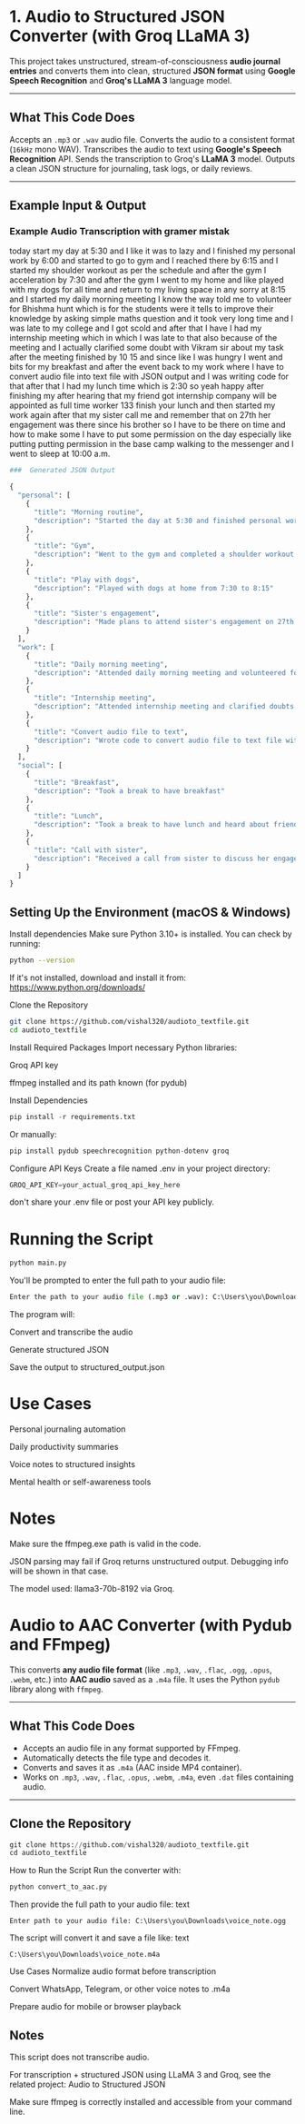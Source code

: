 # 1. Audio to Structured JSON Converter (with Groq LLaMA 3)

This project takes unstructured, stream-of-consciousness **audio journal entries** and converts them into clean, structured **JSON format** using **Google Speech Recognition** and **Groq's LLaMA 3** language model.

---

##  What This Code Does

 Accepts an `.mp3` or `.wav` audio file.
 Converts the audio to a consistent format (`16kHz` mono WAV).
 Transcribes the audio to text using **Google's Speech Recognition** API.
 Sends the transcription to Groq's **LLaMA 3** model.
 Outputs a clean JSON structure for journaling, task logs, or daily reviews.

---

##  Example Input & Output

###  Example Audio Transcription with gramer mistak

today start my day at 5:30 and I like it was to lazy and I finished my personal work by 6:00 and started to go to gym and I reached there by 6:15 and I started my shoulder workout as per the schedule and after the gym I acceleration by 7:30 and after the gym I went to my home and like played with my dogs for all time and return to my living space in any sorry at 8:15 and I started my daily morning meeting I know the way told me to volunteer for Bhishma hunt which is for the students were it tells to improve their knowledge by asking simple maths question and it took very long time and I was late to my college and I got scold and after that I have I had my internship meeting which in which I was late to that also because of the meeting and I actually clarified some doubt with Vikram sir about my task after the meeting finished by 10 15 and since like I was hungry I went and bits for my breakfast and after the event back to my work where I have to convert audio file into text file with JSON output and I was writing code for that after that I had my lunch time which is 2:30 so yeah happy after finishing my after hearing that my friend got internship company will be appointed as full time worker 133 finish your lunch and then started my work again after that my sister call me and remember that on 27th her engagement was there since his brother so I have to be there on time and how to make some I have to put some permission on the day especially like putting putting permission in the base camp walking to the messenger and I went to sleep at 10:00 a.m.


```python
###  Generated JSON Output

{
  "personal": [
    {
      "title": "Morning routine",
      "description": "Started the day at 5:30 and finished personal work by 6:00"
    },
    {
      "title": "Gym",
      "description": "Went to the gym and completed a shoulder workout from 6:15 to 7:30"
    },
    {
      "title": "Play with dogs",
      "description": "Played with dogs at home from 7:30 to 8:15"
    },
    {
      "title": "Sister's engagement",
      "description": "Made plans to attend sister's engagement on 27th and requested permission for the day"
    }
  ],
  "work": [
    {
      "title": "Daily morning meeting",
      "description": "Attended daily morning meeting and volunteered for Bhishma hunt"
    },
    {
      "title": "Internship meeting",
      "description": "Attended internship meeting and clarified doubts with Vikram sir"
    },
    {
      "title": "Convert audio file to text",
      "description": "Wrote code to convert audio file to text file with JSON output"
    }
  ],
  "social": [
    {
      "title": "Breakfast",
      "description": "Took a break to have breakfast"
    },
    {
      "title": "Lunch",
      "description": "Took a break to have lunch and heard about friend's internship news"
    },
    {
      "title": "Call with sister",
      "description": "Received a call from sister to discuss her engagement plans"
    }
  ]
}

```
## Setting Up the Environment (macOS & Windows)
Install dependencies
Make sure Python 3.10+ is installed. You can check by running:

```bash
python --version
```
If it's not installed, download and install it from:
https://www.python.org/downloads/

Clone the Repository
```bash
git clone https://github.com/vishal320/audioto_textfile.git
cd audioto_textfile
```
Install Required Packages
Import necessary Python libraries:

Groq API key

ffmpeg installed and its path known (for pydub)

Install Dependencies
```python
pip install -r requirements.txt
```
Or manually:
```python
pip install pydub speechrecognition python-dotenv groq
```
Configure API Keys
Create a file named .env in your project directory:

```python
GROQ_API_KEY=your_actual_groq_api_key_here
```
don't share your .env file or post your API key publicly.

# Running the Script
```python
python main.py
```
You'll be prompted to enter the full path to your audio file:

```python
Enter the path to your audio file (.mp3 or .wav): C:\Users\you\Downloads\voice_note.mp3
```
The program will:

Convert and transcribe the audio

Generate structured JSON

Save the output to structured_output.json

# Use Cases
Personal journaling automation

Daily productivity summaries

Voice notes to structured insights

Mental health or self-awareness tools

# Notes
Make sure the ffmpeg.exe path is valid in the code.

JSON parsing may fail if Groq returns unstructured output. Debugging info will be shown in that case.

The model used: llama3-70b-8192 via Groq.


# Audio to AAC Converter (with Pydub and FFmpeg)

This  converts **any audio file format** (like `.mp3`, `.wav`, `.flac`, `.ogg`, `.opus`, `.webm`, etc.) into **AAC audio** saved as a `.m4a` file. It uses the Python `pydub` library along with `ffmpeg`.

---

## What This Code Does

- Accepts an audio file in any format supported by FFmpeg.
- Automatically detects the file type and decodes it.
- Converts and saves it as `.m4a` (AAC inside MP4 container).
- Works on `.mp3`, `.wav`, `.flac`, `.opus`, `.webm`, `.m4a`, even `.dat` files containing audio.

---

## Clone the Repository
```python
git clone https://github.com/vishal320/audioto_textfile.git
cd audioto_textfile
```
How to Run the Script
Run the converter with:

```python
python convert_to_aac.py
```
Then provide the full path to your audio file:
text
```
Enter path to your audio file: C:\Users\you\Downloads\voice_note.ogg
```
The script will convert it and save a file like:
text
```
C:\Users\you\Downloads\voice_note.m4a
```
Use Cases
Normalize audio format before transcription

Convert WhatsApp, Telegram, or other voice notes to .m4a

Prepare audio for mobile or browser playback

## Notes
This script does not transcribe audio.

For transcription + structured JSON using LLaMA 3 and Groq, see the related project: Audio to Structured JSON

Make sure ffmpeg is correctly installed and accessible from your command line.

